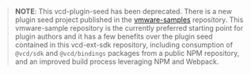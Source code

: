 > **NOTE**: This vcd-plugin-seed has been deprecated. There is a new plugin seed project published in the [vmware-samples](https://github.com/vmware-samples/vcd-ext-samples/tree/plugin-seed-9.1) repository. This vmware-sample repository is the currently preferred starting point for plugin authors and it has a few benefits over the plugin seed contained in this vcd-ext-sdk repository, including consumption of `@vcd/sdk` and `@vcd/bindings` packages from a public NPM repository, and an improved build process leveraging NPM and Webpack.